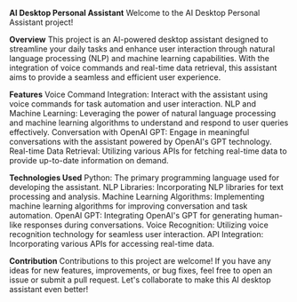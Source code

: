 **AI Desktop Personal Assistant**
Welcome to the AI Desktop Personal Assistant project!

**Overview**
This project is an AI-powered desktop assistant designed to streamline your daily tasks and enhance user interaction through natural language processing (NLP) and machine learning capabilities. With the integration of voice commands and real-time data retrieval, this assistant aims to provide a seamless and efficient user experience.

**Features**
Voice Command Integration: Interact with the assistant using voice commands for task automation and user interaction.
NLP and Machine Learning: Leveraging the power of natural language processing and machine learning algorithms to understand and respond to user queries effectively.
Conversation with OpenAI GPT: Engage in meaningful conversations with the assistant powered by OpenAI's GPT technology.
Real-time Data Retrieval: Utilizing various APIs for fetching real-time data to provide up-to-date information on demand.


**Technologies Used**
Python: The primary programming language used for developing the assistant.
NLP Libraries: Incorporating NLP libraries for text processing and analysis.
Machine Learning Algorithms: Implementing machine learning algorithms for improving conversation and task automation.
OpenAI GPT: Integrating OpenAI's GPT for generating human-like responses during conversations.
Voice Recognition: Utilizing voice recognition technology for seamless user interaction.
API Integration: Incorporating various APIs for accessing real-time data.


**Contribution**
Contributions to this project are welcome! If you have any ideas for new features, improvements, or bug fixes, feel free to open an issue or submit a pull request. Let's collaborate to make this AI desktop assistant even better!
